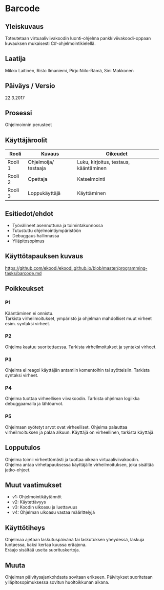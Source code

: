 # Barcode

## Yleiskuvaus 

Toteutetaan virtuaaliviivakoodin luonti-ohjelma pankkiviivakoodi-oppaan kuvauksen mukaisesti C#-ohjelmointikielellä.

## Laatija 

Mikko Laitinen, Risto Ilmaniemi, Pirjo Niilo-Rämä, Sini Makkonen

## Päiväys / Versio 

22.3.2017

## Prosessi 

Ohjelmoinnin perusteet

## Käyttäjäroolit 

<table>
  <thead>
  <tr>
     <th>Rooli</th>
     <th>Kuvaus</th>
     <th>Oikeudet</th>
  </tr>
  </thead>
  <tbody>
  <tr>
      <td>Rooli 1</td>
      <td>Ohjelmoija/ testaaja</td>
      <td>Luku, kirjoitus, testaus, kääntäminen</td>
  </tr>
  <tr>
      <td>Rooli 2</td>
      <td>Opettaja</td>
      <td>Katselmointi</td>
  </tr>
  <tr>
      <td>Rooli 3</td>
      <td>Loppukäyttäjä</td>
      <td>Käyttäminen</td>
  </tr>
  </tbody>
</table>

## Esitiedot/ehdot 

* Työvälineet asennuttuna ja toimintakunnossa
* Tutustuttu ohjelmointiympäristöön
* Debuggaus hallinnassa
* Ylläpitosopimus

## Käyttötapauksen kuvaus

https://github.com/ekoodi/ekoodi.github.io/blob/master/programming-tasks/barcode.md


## Poikkeukset

### P1

Kääntäminen ei onnistu. <br>
Tarkista virheilmoitukset, ympäristö ja ohjelman mahdolliset muut virheet esim. syntaksi virheet.

### P2

Ohjelma kaatuu suoritettaessa. Tarkista virheilmoitukset ja syntaksi virheet.

### P3

Ohjelma ei reagoi käyttäjän antamiin komentoihin tai syötteisiin. Tarkista syntaksi virheet.

### P4 

Ohjelma tuottaa virheellisen viivakoodin. Tarkista ohjelman logiikka debuggaamalla ja lähtöarvot.

### P5

Ohjelmaan syötetyt arvot ovat virheelliset. Ohjelma palauttaa virheilmoituksen ja palaa alkuun. 
Käyttäjä on virheellinen, tarkista käyttäjä. 


## Lopputulos 

Ohjelma toimii virheettömästi ja tuottaa oikean virtuaaliviivakoodin. <br>
Ohjelma antaa virhetapauksessa käyttäjälle virheilmoituksen, joka sisältää jatko-ohjeet.

## Muut vaatimukset

* v1: Ohjelmointikäytännöt
* v2: Käytettävyys
* v3: Koodin ulkoasu ja luettavuus
* v4: Ohjelman ulkoasu vastaa määrittelyjä

## Käyttötiheys 

Ohjelmaa ajetaan laskutuspäivänä tai laskutuksen yheydessä, laskuja luotaessa, kaksi kertaa kuussa eräajona. <br>
Eräajo sisältää useita suorituskertoja.

## Muuta 

Ohjelman päivitysajankohdasta sovitaan erikseen. Päivitykset suoritetaan ylläpitosopimuksessa sovitun huoltoikkunan aikana.
